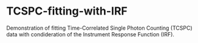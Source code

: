 # TCSPC-fitting-with-IRF

Demonstration of fitting Time-Correlated Single Photon Counting (TCSPC) data with condideration of the Instrument Response Function (IRF).
